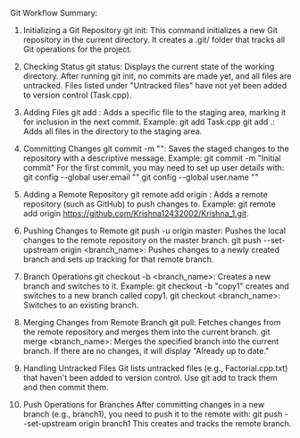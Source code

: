 Git Workflow Summary:

1. Initializing a Git Repository
git init: This command initializes a new Git repository in the current directory. It creates a .git/ folder that tracks all Git operations for the project.

2. Checking Status
git status: Displays the current state of the working directory. After running git init, no commits are made yet, and all files are untracked.
Files listed under "Untracked files" have not yet been added to version control (Task.cpp).

4. Adding Files
git add <file>: Adds a specific file to the staging area, marking it for inclusion in the next commit.
Example: git add Task.cpp
git add .: Adds all files in the directory to the staging area.

5. Committing Changes
git commit -m "<message>": Saves the staged changes to the repository with a descriptive message.
Example: git commit -m "Initial commit"
For the first commit, you may need to set up user details with:
git config --global user.email "<email>"
git config --global user.name "<name>"

6. Adding a Remote Repository
git remote add origin <url>: Adds a remote repository (such as GitHub) to push changes to.
Example: git remote add origin https://github.com/Krishna12432002/Krishna_1.git.

7. Pushing Changes to Remote
git push -u origin master: Pushes the local changes to the remote repository on the master branch.
git push --set-upstream origin <branch_name>: Pushes changes to a newly created branch and sets up tracking for that remote branch.

8. Branch Operations
git checkout -b <branch_name>: Creates a new branch and switches to it.
Example: git checkout -b "copy1" creates and switches to a new branch called copy1.
git checkout <branch_name>: Switches to an existing branch.

9. Merging Changes from Remote Branch
git pull: Fetches changes from the remote repository and merges them into the current branch.
git merge <branch_name>: Merges the specified branch into the current branch. If there are no changes, it will display "Already up to date."

10. Handling Untracked Files
Git lists untracked files (e.g., Factorial.cpp.txt) that haven't been added to version control. Use git add to track them and then commit them.

11. Push Operations for Branches
After committing changes in a new branch (e.g., branch1), you need to push it to the remote with:
git push --set-upstream origin branch1
This creates and tracks the remote branch.
